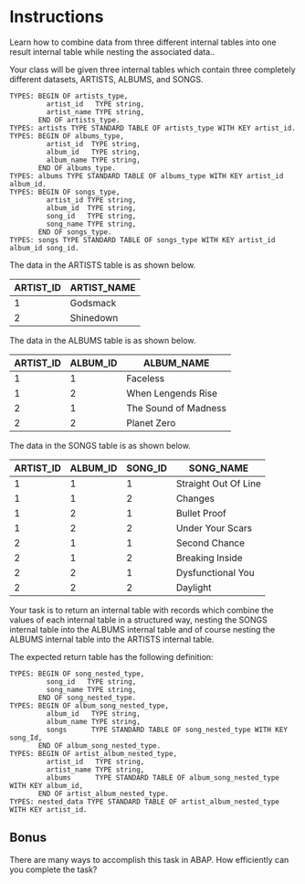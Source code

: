 # Instructions

Learn how to combine data from three different internal tables into one result internal table while nesting the associated data.. 

Your class will be given three internal tables which contain three completely different datasets, ARTISTS, ALBUMS, and SONGS. 


```abap
TYPES: BEGIN OF artists_type,
         artist_id   TYPE string,
         artist_name TYPE string,
       END OF artists_type.
TYPES: artists TYPE STANDARD TABLE OF artists_type WITH KEY artist_id.
TYPES: BEGIN OF albums_type,
         artist_id  TYPE string,
         album_id   TYPE string,
         album_name TYPE string,
       END OF albums_type.
TYPES: albums TYPE STANDARD TABLE OF albums_type WITH KEY artist_id album_id.
TYPES: BEGIN OF songs_type,
         artist_id TYPE string,
         album_id  TYPE string,
         song_id   TYPE string,
         song_name TYPE string,
       END OF songs_type.
TYPES: songs TYPE STANDARD TABLE OF songs_type WITH KEY artist_id album_id song_id.
```

The data in the ARTISTS table is as shown below.

| ARTIST_ID | ARTIST_NAME | 
| --- | --- | 
| 1 | Godsmack | 
| 2 | Shinedown | 

The data in the ALBUMS table is as shown below.

| ARTIST_ID | ALBUM_ID | ALBUM_NAME |
| --- | --- | --- |
| 1 | 1 | Faceless | 
| 1 | 2 | When Lengends Rise |
| 2 | 1 | The Sound of Madness |
| 2 | 2 | Planet Zero |

The data in the SONGS table is as shown below.

| ARTIST_ID | ALBUM_ID | SONG_ID | SONG_NAME |
| --- | --- | --- | --- |
| 1 | 1 | 1 | Straight Out Of Line |
| 1 | 1 | 2 | Changes |
| 1 | 2 | 1 | Bullet Proof |
| 1 | 2 | 2 | Under Your Scars |
| 2 | 1 | 1 | Second Chance |
| 2 | 1 | 2 | Breaking Inside |
| 2 | 2 | 1 | Dysfunctional You |
| 2 | 2 | 2 | Daylight |

Your task is to return an internal table with records which combine the values of each internal table in a structured way, nesting the SONGS internal table into the ALBUMS internal table and of course nesting the ALBUMS internal table into the ARTISTS internal table.  

The expected return table has the following definition:

```abap
TYPES: BEGIN OF song_nested_type,
         song_id   TYPE string,
         song_name TYPE string,
       END OF song_nested_type.
TYPES: BEGIN OF album_song_nested_type,
         album_id   TYPE string,
         album_name TYPE string,
         songs      TYPE STANDARD TABLE OF song_nested_type WITH KEY song_Id,
       END OF album_song_nested_type.
TYPES: BEGIN OF artist_album_nested_type,
         artist_id   TYPE string,
         artist_name TYPE string,
         albums      TYPE STANDARD TABLE OF album_song_nested_type WITH KEY album_id,
       END OF artist_album_nested_type.
TYPES: nested_data TYPE STANDARD TABLE OF artist_album_nested_type WITH KEY artist_id.
```

## Bonus

There are many ways to accomplish this task in ABAP. How efficiently can you complete the task? 
